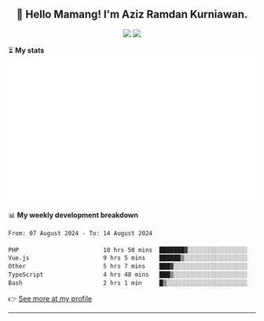 <h2 align="center">👋 Hello Mamang! I'm Aziz Ramdan Kurniawan.</h2>  
<p align="center">
  <img src="https://komarev.com/ghpvc/?username=azizramdan">
  <img src="https://wakatime.com/badge/user/90056fa0-4c31-4eca-954e-2a3ac05896f9.svg">
</p>
    
⏳ **My stats**  
![](https://raw.githubusercontent.com/azizramdan/github-stats/master/generated/overview.svg#gh-dark-mode-only)

📊 **My weekly development breakdown**
<!--START_SECTION:waka-->

```txt
From: 07 August 2024 - To: 14 August 2024

PHP                        10 hrs 50 mins  ███████▓░░░░░░░░░░░░░░░░░   30.09 %
Vue.js                     9 hrs 5 mins    ██████▒░░░░░░░░░░░░░░░░░░   25.25 %
Other                      5 hrs 7 mins    ███▓░░░░░░░░░░░░░░░░░░░░░   14.22 %
TypeScript                 4 hrs 48 mins   ███▒░░░░░░░░░░░░░░░░░░░░░   13.33 %
Bash                       2 hrs 1 min     █▒░░░░░░░░░░░░░░░░░░░░░░░   05.64 %
```

<!--END_SECTION:waka-->
👉 [See more at my profile](https://wakatime.com/@azizramdan)
***
